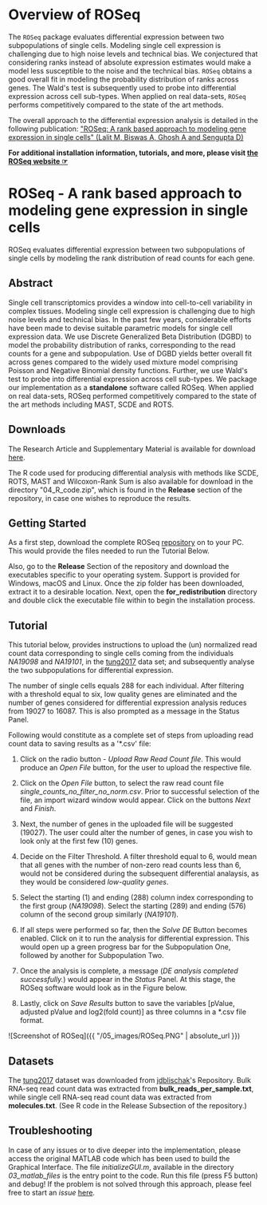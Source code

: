 # Overview of ROSeq

The `ROSeq` package evaluates differential expression between two subpopulations of single cells. Modeling single cell expression is challenging due to high noise levels and technical bias. We  conjectured that considering ranks instead of absolute expression estimates would make a model less susceptible to the noise and the technical bias. `ROSeq` obtains a good overall fit in modeling the probability distribution of ranks across genes. The Wald's test is subsequently used to probe into differential expression across cell sub-types. When applied on real data-sets, `ROSeq` performs competitively compared to the state of the art methods.

The overall approach to the differential expression analysis is detailed in the following publication:
["ROSeq: A rank based approach to modeling gene expression in single cells" (Lalit M, Biswas A, Ghosh A and Sengupta D)](https://www.biorxiv.org/content/biorxiv/early/2018/07/22/374025.full.pdf)

**For additional installation information, tutorials, and more, please visit [the ROSeq website ☞](https://malaalam.github.io/ROSeq/)**


# ROSeq - A rank based approach to modeling gene expression in single cells

ROSeq evaluates differential expression between two subpopulations of single cells by modeling the rank distribution of read counts for each gene. 

## Abstract

Single cell transcriptomics provides a window into cell-to-cell variability in complex tissues. Modeling single cell expression is challenging due to high noise levels and technical bias. In the past few years, considerable efforts have been made to devise suitable parametric models for single cell expression data. We use Discrete Generalized Beta Distribution (DGBD) to model the probability distribution of ranks, corresponding to the read counts for a gene and subpopulation. Use of DGBD yields better overall fit across genes compared to the widely used mixture model comprising Poisson and Negative Binomial density functions. Further, we use Wald's test to probe into differential expression across cell sub-types. We package our implementation as a **standalone** software called ROSeq. When applied on real data-sets, ROSeq performed competitively compared to the state of the art methods including MAST, SCDE and ROTS.

## Downloads

The Research Article and Supplementary Material is available for download [here](https://www.biorxiv.org/content/early/2018/07/22/374025).

The R code used for producing differential analysis with methods like SCDE, ROTS, MAST and Wilcoxon-Rank Sum is also available for download in the directory "04_R_code.zip", which is found in the **Release** section of the repository, in case one wishes to reproduce the results.

## Getting Started

As a first step, download the complete ROSeq [repository](https://github.com/malaalam/ROSeq) on to your PC. This would provide the files needed to run the Tutorial Below.

Also, go to the **Release** Section of the repository and download the executables specific to your operating system. Support is provided for Windows, macOS and Linux. Once the zip folder has been downloaded, extract it to a desirable location. Next, open the **for_redistribution** directory and double click the executable file within to begin the installation process.

## Tutorial 

This tutorial below, provides instructions to upload the (un) normalized read count data corresponding to single cells coming from the individuals *NA19098* and *NA19101*, in the [tung2017](https://www.ncbi.nlm.nih.gov/pubmed/28045081) data set; and subsequently analyse the two subpopulations for differential expression. 

The number of single cells equals 288 for each individual. After filtering with a threshold equal to six, low quality genes are eliminated and the number of genes considered for differential expression analysis reduces from 19027 to 16087. This is also prompted as a message in the Status Panel. 

Following would constitute as a complete set of steps from uploading read count data to saving results as a '*.csv' file:

1. Click on the radio button - *Upload Raw Read Count file*. This would produce an *Open File* button, for the user to upload the respective file. 
    
2. Click on the *Open File* button, to select the raw read count file *single_counts_no_filter_no_norm.csv*. Prior to successful selection of the file, an import wizard window would appear. Click on the buttons *Next* and *Finish*.
    
3. Next, the number of genes in the uploaded file will be suggested (19027). The user could alter the number of genes, in case you wish to look only at the first few (10) genes.

4. Decide on the Filter Threshold. A filter threshold equal to 6, would mean that all genes with the number of non-zero read counts less than 6, would not be considered during the subsequent differential analaysis, as they would be considered *low-quality genes*.
    
5. Select the starting (1) and ending (288) column index corresponding to the first group (*NA19098*). Select the starting (289) and ending (576) column of the second group similarly (*NA19101*). 

6. If all steps were performed so far, then the *Solve DE* Button becomes enabled. Click on it to run the analysis for differential expression. This would open up a green progress bar for the Subpopulation One, followed by another for Subpopulation Two.
    
7. Once the analysis is complete, a message (*DE analysis completed successfully.*) would appear in the *Status* Panel. At this stage, the ROSeq software would look as in the Figure below.    

8. Lastly, click on *Save Results* button to save the variables [pValue, adjusted pValue and log2(fold count)] as three columns in a *.csv file format.

![Screenshot of ROSeq]({{ "/05_images/ROSeq.PNG" | absolute_url }})


## Datasets

The [tung2017](https://www.ncbi.nlm.nih.gov/pubmed/28045081) dataset was downloaded from [jdblischak](https://github.com/jdblischak/singleCellSeq)'s Repository. Bulk RNA-seq read count data was extracted from **bulk_reads_per_sample.txt**, while single cell RNA-seq read count data was extracted from **molecules.txt**. (See R code in the Release Subsection of the repository.)

## Troubleshooting

In case of any issues or to dive deeper into the implementation, please access the original MATLAB code which has been used to build the Graphical Interface. The file *initializeGUI.m*, available in the directory *03_matlab_files* is the entry point to the code. Run this file (press F5 button) and debug! If the problem is not solved through this approach, please feel free to start an *issue* [here](https://github.com/malaalam/ROSeq/issues).



